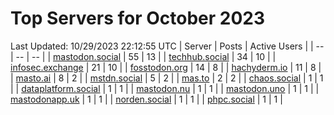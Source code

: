 # Top Servers for October 2023
Last Updated: 10/29/2023 22:12:55 UTC
| Server | Posts | Active Users |
| -- | -- | -- |
| [mastodon.social](https://mastodon.social/tags/PowerShell) | 55 | 13 |
| [techhub.social](https://techhub.social/tags/PowerShell) | 34 | 10 |
| [infosec.exchange](https://infosec.exchange/tags/PowerShell) | 21 | 10 |
| [fosstodon.org](https://fosstodon.org/tags/PowerShell) | 14 | 8 |
| [hachyderm.io](https://hachyderm.io/tags/PowerShell) | 11 | 8 |
| [masto.ai](https://masto.ai/tags/PowerShell) | 8 | 2 |
| [mstdn.social](https://mstdn.social/tags/PowerShell) | 5 | 2 |
| [mas.to](https://mas.to/tags/PowerShell) | 2 | 2 |
| [chaos.social](https://chaos.social/tags/PowerShell) | 1 | 1 |
| [dataplatform.social](https://dataplatform.social/tags/PowerShell) | 1 | 1 |
| [mastodon.nu](https://mastodon.nu/tags/PowerShell) | 1 | 1 |
| [mastodon.uno](https://mastodon.uno/tags/PowerShell) | 1 | 1 |
| [mastodonapp.uk](https://mastodonapp.uk/tags/PowerShell) | 1 | 1 |
| [norden.social](https://norden.social/tags/PowerShell) | 1 | 1 |
| [phpc.social](https://phpc.social/tags/PowerShell) | 1 | 1 |
